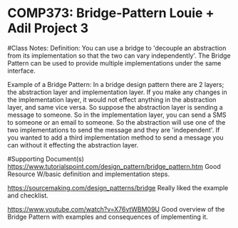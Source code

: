 # COMP373: Bridge-Pattern Louie + Adil Project 3

#Class Notes:
Definition: You can use a bridge to 'decouple an abstraction from its
implementation so that the two can vary independently'.
The Bridge Pattern can be used to provide multiple implementations
under the same interface.

Example of a Bridge Pattern: In a bridge design pattern there are
2 layers; the abstraction layer and implementation layer. If you make
any changes in the implementation layer, it would not effect anything
in the abstraction layer, and same vice versa.
So suppose the abstraction layer is sending a message to someone.
So in the implementation layer, you can send a SMS to someone or an
email to someone. So the abstraction will use one of the two implementations
to send the message and they are 'independent'. If you wanted to add a
third implementation method to send a message you can without it effecting the
abstraction layer.

#Supporting Document(s)
https://www.tutorialspoint.com/design_pattern/bridge_pattern.htm
Good Resource W/basic definition and implementation steps.

https://sourcemaking.com/design_patterns/bridge
Really liked the example and checklist.

https://www.youtube.com/watch?v=X76vtWBM09U
Good overview of the Bridge Pattern with examples and consequences of
implementing it.
